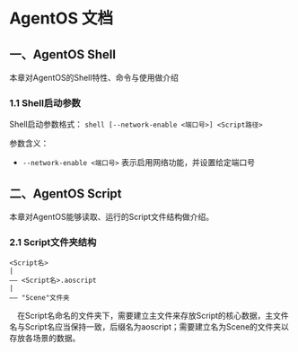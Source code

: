 # AgentOS 文档
## 一、AgentOS Shell
本章对AgentOS的Shell特性、命令与使用做介绍
### 1.1 Shell启动参数
Shell启动参数格式： `shell [--network-enable <端口号>] <Script路径>`

参数含义：
* `--network-enable <端口号>`  表示启用网络功能，并设置给定端口号
## 二、AgentOS Script
本章对AgentOS能够读取、运行的Script文件结构做介绍。
### 2.1 Script文件夹结构
```
<Script名>
|
—— <Script名>.aoscript
|
—— "Scene"文件夹
```
&emsp;在Script名命名的文件夹下，需要建立主文件来存放Script的核心数据，主文件名与Script名应当保持一致，后缀名为aoscript；需要建立名为Scene的文件夹以存放各场景的数据。